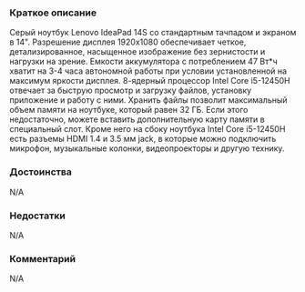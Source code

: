 ### **Краткое описание**
Серый ноутбук Lenovo IdeaPad 14S со стандартным тачпадом и экраном в 14". Разрешение дисплея 1920x1080 обеспечивает четкое, детализированное, насыщенное изображение без зернистости и нагрузки на зрение. Емкости аккумулятора с потреблением 47 Вт*ч хватит на 3-4 часа автономной работы при условии установленной на максимум яркости дисплея.  8-ядерный процессор Intel Core i5-12450H отвечает за быструю просмотр и загрузку файлов, установку приложение и работу с ними. Хранить файлы позволит максимальный объем памяти на ноутбуке, который равен 32 ГБ. Если этого недостаточно, можете вставить дополнительную карту памяти в специальный слот. Кроме него на сбоку ноутбука Intel Core i5-12450H есть разъемы HDMI 1.4 и 3.5 мм jack, в которые можно подключить микрофон, музыкальные колонки, видеопроекторы и другую технику.

### **Достоинства**
N/A

### **Недостатки**
N/A

### **Комментарий**
N/A
